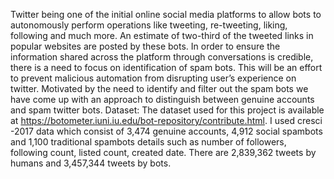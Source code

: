 Twitter being one of the initial online social media platforms to allow bots to autonomously perform operations like tweeting, re-tweeting, liking, following and much more. An estimate of two-third of the tweeted links in popular websites are posted by these bots. In order to ensure the information shared across the platform through conversations is credible, there is a need to focus on identification of spam bots. This will be an effort to prevent malicious automation from disrupting user’s experience on twitter. Motivated by the need to identify and filter out the spam bots we have come up with an approach to distinguish between genuine accounts and spam twitter bots. 
Dataset:
The dataset used for this project is available at https://botometer.iuni.iu.edu/bot-repository/contribute.html. I used cresci -2017 data which consist of 3,474 genuine accounts, 4,912 social spambots and 1,100 traditional spambots details such as number of followers, following count, listed count, created date. There are 2,839,362 tweets by humans and 3,457,344 tweets by bots.
